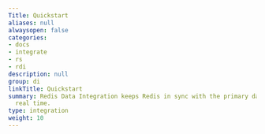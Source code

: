 ```yaml
---
Title: Quickstart
aliases: null
alwaysopen: false
categories:
- docs
- integrate
- rs
- rdi
description: null
group: di
linkTitle: Quickstart
summary: Redis Data Integration keeps Redis in sync with the primary database in near
  real time.
type: integration
weight: 10
---
```


